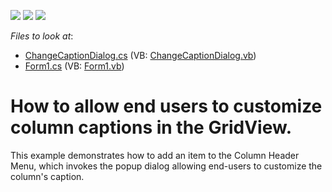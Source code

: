 <!-- default badges list -->
![](https://img.shields.io/endpoint?url=https://codecentral.devexpress.com/api/v1/VersionRange/128625518/13.1.4%2B)
[![](https://img.shields.io/badge/Open_in_DevExpress_Support_Center-FF7200?style=flat-square&logo=DevExpress&logoColor=white)](https://supportcenter.devexpress.com/ticket/details/E1302)
[![](https://img.shields.io/badge/📖_How_to_use_DevExpress_Examples-e9f6fc?style=flat-square)](https://docs.devexpress.com/GeneralInformation/403183)
<!-- default badges end -->
<!-- default file list -->
*Files to look at*:

* [ChangeCaptionDialog.cs](./CS/Q148401/ChangeCaptionDialog.cs) (VB: [ChangeCaptionDialog.vb](./VB/Q148401/ChangeCaptionDialog.vb))
* [Form1.cs](./CS/Q148401/Form1.cs) (VB: [Form1.vb](./VB/Q148401/Form1.vb))
<!-- default file list end -->
# How to allow end users to customize column captions in the GridView.


<p>This example demonstrates how to add an item to the Column Header Menu, which invokes the popup dialog allowing end-users to customize the column's caption.</p>

<br/>


